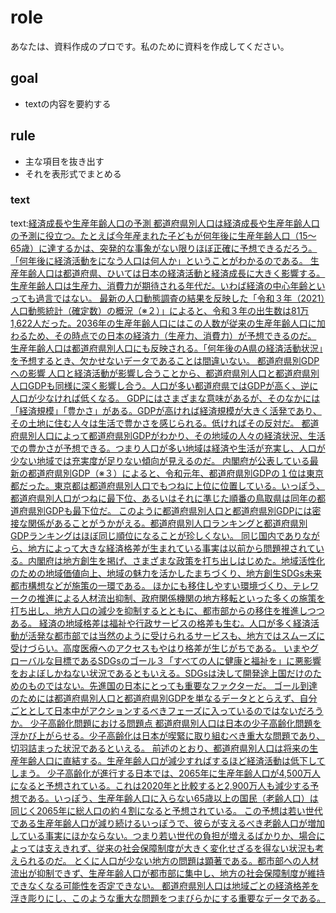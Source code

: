 # role
あなたは、資料作成のプロです。私のために資料を作成してください。

## goal
- textの内容を要約する

## rule
- 主な項目を抜き出す
- それを表形式でまとめる

### text
text:[経済成長や生産年齢人口の予測
都道府県別人口は経済成長や生産年齢人口の予測に役立つ。たとえば今年産まれた子どもが何年後に生産年齢人口（15～65歳）に達するかは、突発的な事象がない限りほぼ正確に予想できるだろう。「何年後に経済活動をになう人口は何人か」ということがわかるのである。
生産年齢人口は都道府県、ひいては日本の経済活動と経済成長に大きく影響する。生産年齢人口は生産力、消費力が期待される年代だ。いわば経済の中心年齢といっても過言ではない。
最新の人口動態調査の結果を反映した「令和３年（2021）人口動態統計（確定数）の概況（※２）」によると、令和３年の出生数は81万1,622人だった。2036年の生産年齢人口にはこの人数が従来の生産年齢人口に加わるため、その時点での日本の経済力（生産力、消費力）が予想できるのだ。
生産年齢人口は都道府県別人口にも反映される。「何年後のA県の経済活動状況」を予想するとき、欠かせないデータであることは間違いない。
都道府県別GDPへの影響
人口と経済活動が影響し合うことから、都道府県別人口と都道府県別人口GDPも同様に深く影響し合う。人口が多い都道府県ではGDPが高く、逆に人口が少なければ低くなる。
GDPにはさまざまな意味があるが、そのなかには「経済規模」「豊かさ」がある。GDPが高ければ経済規模が大きく活発であり、その土地に住む人々は生活で豊かさを感じられる。低ければその反対だ。
都道府県別人口によって都道府県別GDPがわかり、その地域の人々の経済状況、生活での豊かさが予想できる。つまり人口が多い地域は経済や生活が充実し、人口が少ない地域では充実度が足りない傾向が見えるのだ。
内閣府が公表している最新の都道府県別GDP（※３）によると、令和元年、都道府県別GDPの１位は東京都だった。東京都は都道府県別人口でもつねに上位に位置している。いっぽう、都道府県別人口がつねに最下位、あるいはそれに準じた順番の鳥取県は同年の都道府県別GDPも最下位だ。
このように都道府県別人口と都道府県別GDPには密接な関係があることがうかがえる。都道府県別人口ランキングと都道府県別GDPランキングはほぼ同じ順位になることが珍しくない。
同じ国内でありながら、地方によって大きな経済格差が生まれている事実は以前から問題視されている。内閣府は地方創生を掲げ、さまざまな政策を打ち出しはじめた。地域活性化のための地域価値向上、地域の魅力を活かしたまちづくり、地方創生SDGs未来都市構想などが施策の一環である。
ほかにも移住しやすい環境づくり、テレワークの推進による人材流出抑制、政府関係機関の地方移転といった多くの施策を打ち出し、地方人口の減少を抑制するとともに、都市部からの移住を推進しつつある。
経済の地域格差は福祉や行政サービスの格差も生む。人口が多く経済活動が活発な都市部では当然のように受けられるサービスも、地方ではスムーズに受けづらい。高度医療へのアクセスもやはり格差が生じがちである。
いまやグローバルな目標であるSDGsのゴール３「すべての人に健康と福祉を」に悪影響をおよぼしかねない状況であるともいえる。SDGsは決して開発途上国だけのためのものではない。先進国の日本にとっても重要なファクターだ。
ゴール到達のためには都道府県別人口と都道府県別GDPを単なるデータととらえず、自分ごととして日本中がアクションするべきフェーズに入っているのではないだろうか。
少子高齢化問題における問題点
都道府県別人口は日本の少子高齢化問題を浮かび上がらせる。少子高齢化は日本が喫緊に取り組むべき重大な問題であり、切羽詰まった状況であるといえる。
前述のとおり、都道府県別人口は将来の生産年齢人口に直結する。生産年齢人口が減少すればするほど経済活動は低下してしまう。
少子高齢化が進行する日本では、2065年に生産年齢人口が4,500万人になると予想されている。これは2020年と比較すると2,900万人も減少する予想である。いっぽう、生産年齢人口に入らない65歳以上の国民（老齢人口）は同じく2065年に総人口の約４割になると予想されている。
この予想は若い世代である生産年齢人口が減り続けるいっぽうで、彼らが支えるべき老齢人口が増加している事実にほかならない。つまり若い世代の負担が増えるばかりか、場合によっては支えきれず、従来の社会保障制度が大きく変化せざるを得ない状況も考えられるのだ。
とくに人口が少ない地方の問題は顕著である。都市部への人材流出が抑制できず、生産年齢人口が都市部に集中し、地方の社会保障制度が維持できなくなる可能性を否定できない。
都道府県別人口は地域ごとの経済格差を浮き彫りにし、このような重大な問題をつまびらかにする重要なデータである。](https://eleminist.com/article/2582)
